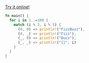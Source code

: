 [Try it online!](https://tio.run/##KyotLvn/Py1PITcxM09DU6GaS0EhLb9IIVMhM0/BUE/P1tDAACyoAFRRkpyhoJGpoKpgrKMAokw1oVIKChoGOgoGmgq2dgoFRZl5JTl5ihpKbplVVU6lVVVKmjpIquKxqEJSEY9pDpoZ8ZhmVNcqAV2kCVZRywXCtf//AwA "Rust – Try It Online")
```rs
fn main() {
  for i in 1..=100 {
    match (i % 3, i % 5) {
      (0, 0) => println!("FizzBuzz"),
      (0, _) => println!("Fizz"),
      (_, 0) => println!("Buzz"),
      (_, _) => println!("{}", i)
    }
  }
}
```
